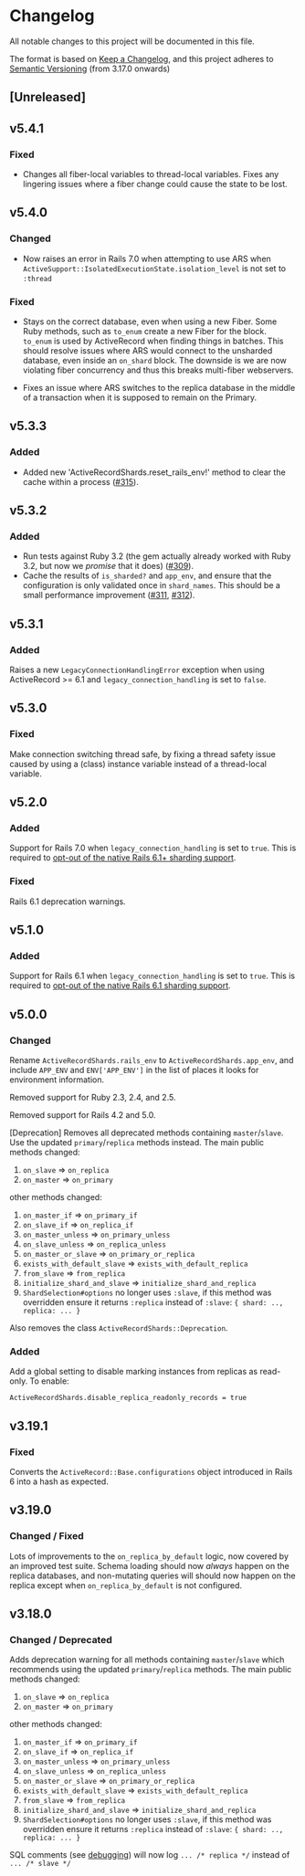 # Changelog
All notable changes to this project will be documented in this file.

The format is based on [Keep a Changelog](https://keepachangelog.com/en/1.0.0/),
and this project adheres to [Semantic Versioning](https://semver.org/spec/v2.0.0.html) (from 3.17.0 onwards)

## [Unreleased]

## v5.4.1

### Fixed
* Changes all fiber-local variables to thread-local variables. Fixes any lingering issues where a fiber change could cause the state to be lost.

## v5.4.0

### Changed
* Now raises an error in Rails 7.0 when attempting to use ARS when `ActiveSupport::IsolatedExecutionState.isolation_level` is not set to `:thread`

### Fixed
* Stays on the correct database, even when using a new Fiber. Some Ruby methods, such as `to_enum` create a new Fiber for the block. `to_enum` is used by ActiveRecord when finding things in batches. This should resolve issues where ARS would connect to the unsharded database, even inside an `on_shard` block. The downside is we are now violating fiber concurrency and thus this breaks multi-fiber webservers.

* Fixes an issue where ARS switches to the replica database in the middle of a transaction when it is supposed to remain on the Primary.

## v5.3.3

### Added
* Added new 'ActiveRecordShards.reset_rails_env!' method to clear the cache within a process ([#315](https://github.com/zendesk/active_record_shards/pull/315)).

## v5.3.2

### Added
* Run tests against Ruby 3.2 (the gem actually already worked with Ruby 3.2, but now we _promise_ that it does) ([#309](https://github.com/zendesk/active_record_shards/pull/309)).
* Cache the results of `is_sharded?` and `app_env`, and ensure that the configuration is only validated once in `shard_names`. This should be a small performance improvement ([#311](https://github.com/zendesk/active_record_shards/pull/311), [#312](https://github.com/zendesk/active_record_shards/pull/312)).

## v5.3.1

### Added
Raises a new `LegacyConnectionHandlingError` exception when using ActiveRecord >= 6.1 and `legacy_connection_handling` is set to `false`.

## v5.3.0

### Fixed

Make connection switching thread safe, by fixing a thread safety issue caused by using a (class) instance variable instead of a thread-local variable.

## v5.2.0

### Added

Support for Rails 7.0 when `legacy_connection_handling` is set to `true`. This is required to [opt-out of the native Rails 6.1+ sharding support](https://guides.rubyonrails.org/active_record_multiple_databases.html).

### Fixed

Rails 6.1 deprecation warnings.

## v5.1.0

### Added

Support for Rails 6.1 when `legacy_connection_handling` is set to `true`. This is required to [opt-out of the native Rails 6.1 sharding support](https://guides.rubyonrails.org/active_record_multiple_databases.html).

## v5.0.0

### Changed

Rename `ActiveRecordShards.rails_env` to `ActiveRecordShards.app_env`, and include `APP_ENV` and `ENV['APP_ENV']` in the list of places it looks for environment information.

Removed support for Ruby 2.3, 2.4, and 2.5.

Removed support for Rails 4.2 and 5.0.

[Deprecation] Removes all deprecated methods containing `master`/`slave`. Use the updated `primary`/`replica` methods instead. The main public methods changed:

1. `on_slave` => `on_replica`
1. `on_master` => `on_primary`

other methods changed:

1. `on_master_if` => `on_primary_if`
1. `on_slave_if` => `on_replica_if`
1. `on_master_unless` => `on_primary_unless`
1. `on_slave_unless` => `on_replica_unless`
1. `on_master_or_slave` => `on_primary_or_replica`
1. `exists_with_default_slave` => `exists_with_default_replica`
1. `from_slave` => `from_replica`
1. `initialize_shard_and_slave` => `initialize_shard_and_replica`
1. `ShardSelection#options` no longer uses `:slave`, if this method was overridden ensure it returns `:replica` instead of `:slave`: `{ shard: .., replica: ... }`

Also removes the class `ActiveRecordShards::Deprecation`.

### Added

Add a global setting to disable marking instances from replicas as read-only. To enable:

`ActiveRecordShards.disable_replica_readonly_records = true`

## v3.19.1

### Fixed

Converts the `ActiveRecord::Base.configurations` object introduced in Rails 6 into a hash as expected.

## v3.19.0

### Changed / Fixed

Lots of improvements to the `on_replica_by_default` logic, now covered by an improved test suite. Schema loading should now _always_ happen on the replica databases, and non-mutating queries will should now happen on the replica except when `on_replica_by_default` is not configured.

## v3.18.0

### Changed / Deprecated

Adds deprecation warning for all methods containing `master`/`slave` which recommends using the updated `primary`/`replica` methods. The main public methods changed:

1. `on_slave` => `on_replica`
1. `on_master` => `on_primary`

other methods changed:

1. `on_master_if` => `on_primary_if`
1. `on_slave_if` => `on_replica_if`
1. `on_master_unless` => `on_primary_unless`
1. `on_slave_unless` => `on_replica_unless`
1. `on_master_or_slave` => `on_primary_or_replica`
1. `exists_with_default_slave` => `exists_with_default_replica`
1. `from_slave` => `from_replica`
1. `initialize_shard_and_slave` => `initialize_shard_and_replica`
1. `ShardSelection#options` no longer uses `:slave`, if this method was overridden ensure it returns `:replica` instead of `:slave`: `{ shard: .., replica: ... }`

SQL comments (see [debugging](/README.md#debugging)) will now log `... /* replica */` instead of `... /* slave */`
